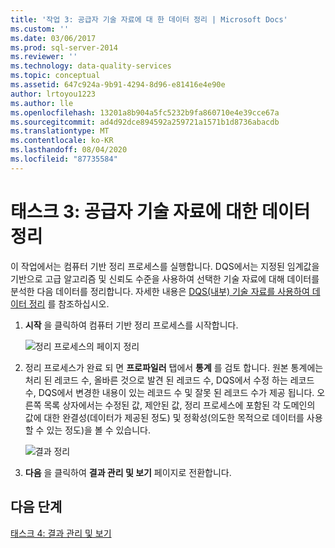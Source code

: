 ```yaml
---
title: '작업 3: 공급자 기술 자료에 대 한 데이터 정리 | Microsoft Docs'
ms.custom: ''
ms.date: 03/06/2017
ms.prod: sql-server-2014
ms.reviewer: ''
ms.technology: data-quality-services
ms.topic: conceptual
ms.assetid: 647c924a-9b91-4294-8d96-e81416e4e90e
author: lrtoyou1223
ms.author: lle
ms.openlocfilehash: 13201a8b904a5fc5232b9fa860710e4e39cce67a
ms.sourcegitcommit: ad4d92dce894592a259721a1571b1d8736abacdb
ms.translationtype: MT
ms.contentlocale: ko-KR
ms.lasthandoff: 08/04/2020
ms.locfileid: "87735584"
---
```

# <a name="task-3-cleansing-data-against-the-suppliers-knowledge-base"></a>태스크 3: 공급자 기술 자료에 대한 데이터 정리
  이 작업에서는 컴퓨터 기반 정리 프로세스를 실행합니다. DQS에서는 지정된 임계값을 기반으로 고급 알고리즘 및 신뢰도 수준을 사용하여 선택한 기술 자료에 대해 데이터를 분석한 다음 데이터를 정리합니다. 자세한 내용은 [DQS(내부) 기술 자료를 사용하여 데이터 정리](https://msdn.microsoft.com/library/hh213061.aspx) 를 참조하십시오.

1.  **시작** 을 클릭하여 컴퓨터 기반 정리 프로세스를 시작합니다.

     ![정리 프로세스의 페이지 정리](../../2014/tutorials/media/et-cleansingdataagainstthesupplierkb-01.jpg "정리 프로세스의 페이지 정리")

2.  정리 프로세스가 완료 되 면 **프로파일러** 탭에서 **통계** 를 검토 합니다. 원본 통계에는 처리 된 레코드 수, 올바른 것으로 발견 된 레코드 수, DQS에서 수정 하는 레코드 수, DQS에서 변경한 내용이 있는 레코드 수 및 잘못 된 레코드 수가 제공 됩니다. 오른쪽 목록 상자에서는 수정된 값, 제안된 값, 정리 프로세스에 포함된 각 도메인의 값에 대한 완결성(데이터가 제공된 정도) 및 정확성(의도한 목적으로 데이터를 사용할 수 있는 정도)을 볼 수 있습니다.

     ![결과 정리](../../2014/tutorials/media/et-cleansingdataagainstthesupplierkb-02.jpg "결과 정리")

3.  **다음** 을 클릭하여 **결과 관리 및 보기** 페이지로 전환합니다.

## <a name="next-step"></a>다음 단계
 [태스크 4: 결과 관리 및 보기](../../2014/tutorials/task-4-manaing-and-viewing-results.md)


